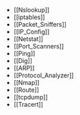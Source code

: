 - [[Nslookup]]
- [[iptables]]
- [[Packet_Sniffers]]
- [[IP_Config]]
- [[Netstat]]
- [[Port_Scanners]]
- [[Ping]]
- [[Dig]]
- [[ARP]]
- [[Protocol_Analyzer]]
- [[Nmap]]
- [[Route]]
- [[tcpdump]]
- [[Tracert]]
